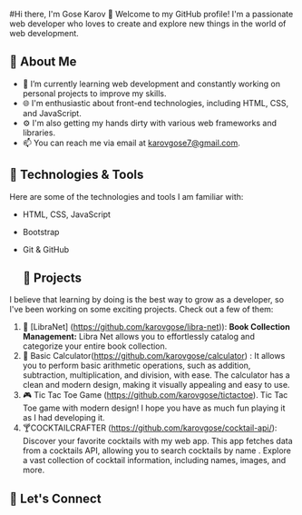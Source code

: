 #Hi there, I'm Gose Karov 👋
Welcome to my GitHub profile! I'm a passionate web developer who loves to create and explore new things in the world of web development.
## 🌱 About Me
- 🔭 I’m currently learning web development and constantly working on personal projects to improve my skills.
- 🌐 I'm enthusiastic about front-end technologies, including HTML, CSS, and JavaScript.
- ⚙️ I'm also getting my hands dirty with various web frameworks and libraries.
- 📫 You can reach me via email at karovgose7@gmail.com.

##  🔧 Technologies & Tools

Here are some of the technologies and tools I am familiar with:

- HTML, CSS, JavaScript
- Bootstrap
- Git & GitHub

  ## 🌟 Projects

I believe that learning by doing is the best way to grow as a developer, so I've been working on some exciting projects. Check out a few of them:

1. 📖 [LibraNet] (https://github.com/karovgose/libra-net)):  **Book Collection Management:** Libra Net allows you to effortlessly catalog and categorize your entire book collection.
2.  🧮 Basic Calculator(https://github.com/karovgose/calculator) : It allows you to perform basic arithmetic operations, such as addition, subtraction, multiplication, and division, with ease. The calculator has a clean and modern design, making it visually appealing and easy to use.
3. 🎮 Tic Tac Toe Game (https://github.com/karovgose/tictactoe). Tic Tac Toe game with modern design! I hope you have as much fun playing it as I had developing it. 
4. 🍸COCKTAILCRAFTER (https://github.com/karovgose/cocktail-api/): Discover your favorite cocktails with my web app.  This app fetches data from a cocktails API, allowing you to search cocktails by name . Explore a vast collection of cocktail information, including names, images, and more.
## 🤝 Let's Connect


